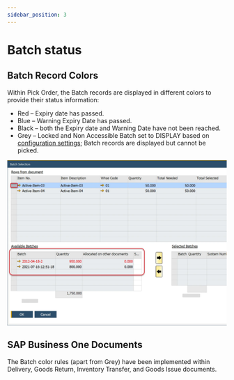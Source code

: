 ```yaml
---
sidebar_position: 3
---
```


# Batch status

## Batch Record Colors

Within Pick Order, the Batch records are displayed in different colors to provide their status information:

- Red – Expiry date has passed.
- Blue – Warning Expiry Date has passed.
- Black – both the Expiry date and Warning Date have not been reached.
- Grey – Locked and Non Accessible Batch set to DISPLAY based on [configuration settings](/docs/processforce/user-guide/inventory/batch-control/manual-and-backflush-issue-type-configuration/); Batch records are displayed but cannot be picked.

![Available Batches](./media/batch-status/available-batches.webp)

## SAP Business One Documents

The Batch color rules (apart from Grey) have been implemented within Delivery, Goods Return, Inventory Transfer, and Goods Issue documents.
